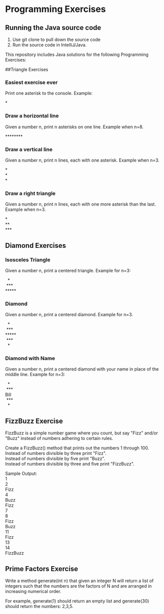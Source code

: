 # Programming Exercises

## Running the Java source code
1. Use git clone to pull down the source code
2. Run the source code in IntelliJ/Java.

This repository includes Java solutions for the following Programming Exercises:

##Triangle Exercises

### Easiest exercise ever
Print one asterisk to the console.
Example:

\*

### Draw a horizontal line
Given a number n, print n asterisks on one line.
Example when n=8.

\*\*\*\*\*\*\*\*

### Draw a vertical line
Given a number n, print n lines, each with one asterisk.
Example when n=3.

\*<br />
\*<br />
\*

### Draw a right triangle
Given a number n, print n lines, each with one more asterisk than the last.
Example when n=3.

\*<br />
\*\*<br />
\*\*\*

## Diamond Exercises

### Isosceles Triangle
Given a number n, print a centered triangle.
Example for n=3:

&nbsp;&nbsp;\*<br />
&nbsp;\*\*\*<br />
\*\*\*\*\*

### Diamond
Given a number n, print a centered diamond.
Example for n=3.

&nbsp;&nbsp;\*<br />
&nbsp;\*\*\*<br />
\*\*\*\*\*<br />
&nbsp;\*\*\*<br />
&nbsp;&nbsp;\*

### Diamond with Name
Given a number n, print a centered diamond with your name in place of the middle line. 
Example for n=3:

&nbsp;&nbsp;\*<br />
&nbsp;\*\*\*<br />
Bill<br />
&nbsp;\*\*\*<br />
&nbsp;&nbsp;\*

## FizzBuzz Exercise

FizzBuzz is a simple number game where you count, but say "Fizz" and/or "Buzz" instead of numbers adhering to certain rules.

Create a FizzBuzz() method that prints out the numbers 1 through 100.<br />
Instead of numbers divisible by three print "Fizz".<br />
Instead of numbers divisible by five print "Buzz".<br />
Instead of numbers divisible by three and five print "FizzBuzz".

Sample Output:<br />
1<br />
2<br />
Fizz<br />
4<br />
Buzz<br />
Fizz<br />
7<br />
8<br />
Fizz<br />
Buzz<br />
11<br />
Fizz<br />
13<br />
14<br />
FizzBuzz

## Prime Factors Exercise

Write a method generate(int n) that given an integer N will return a list of integers such that the numbers are the factors of N and are arranged in increasing numerical order.

For example, generate(1) should return an empty list and generate(30) should return the numbers: 2,3,5.
